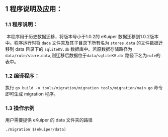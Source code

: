 ## 1 程序说明及应用：

### 1.1 程序说明：

​    本程序用于历史数据迁移，将版本号小于1.0.2的 eKuiper 数据迁移到1.0.2版本中。程序运行时将 `dada` 文件夹及其子目录下所有名为 `stores.data` 的文件数据迁移到 data 目录下的 `sqliteKV.db` 数据库中。若原数据存储路径为 `data/rule/store.data`,则迁移后数据位于`data/sqliteKV.db `路径下名为`rule`的表中。

### 1.2 编译程序：

执行 `go build -o tools/migration/migration tools/migration/main.go` 命令即可生成 migration 程序。

### 1.3 操作示例

用户需要提供 eKuiper 的 data 文件夹的路径

```shell
./migration $(ekuiper/data)
```

## 

